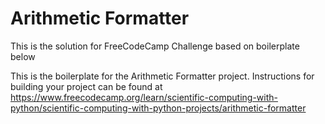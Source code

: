 # Arithmetic Formatter

This is the solution for FreeCodeCamp Challenge based on boilerplate below

This is the boilerplate for the Arithmetic Formatter project. Instructions for building your project can be found at https://www.freecodecamp.org/learn/scientific-computing-with-python/scientific-computing-with-python-projects/arithmetic-formatter
